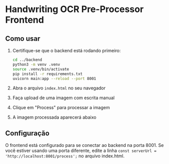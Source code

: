 # Handwriting OCR Pre-Processor Frontend

## Como usar

1. Certifique-se que o backend está rodando primeiro:
   ```bash
   cd ../backend
   python3 -m venv .venv
   source .venv/bin/activate
   pip install -r requirements.txt
   uvicorn main:app --reload --port 8001
   ```

2. Abra o arquivo `index.html` no seu navegador

3. Faça upload de uma imagem com escrita manual

4. Clique em "Process" para processar a imagem

5. A imagem processada aparecerá abaixo

## Configuração

O frontend está configurado para se conectar ao backend na porta 8001. Se você estiver usando uma porta diferente, edite a linha `const serverUrl = 'http://localhost:8001/process';` no arquivo index.html.